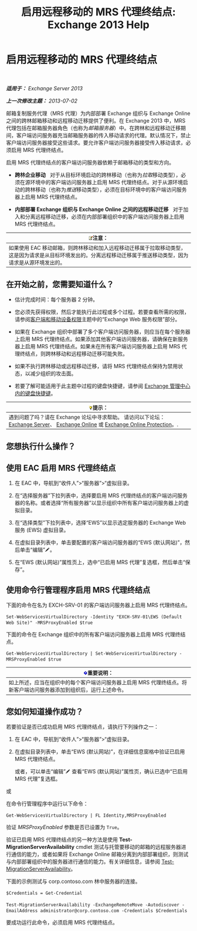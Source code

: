 ﻿---
title: '启用远程移动的 MRS 代理终结点: Exchange 2013 Help'
TOCTitle: 启用远程移动的 MRS 代理终结点
ms:assetid: 9840f712-127e-4c2d-bfe5-1b35cdb2a31b
ms:mtpsurl: https://technet.microsoft.com/zh-cn/library/Dn155787(v=EXCHG.150)
ms:contentKeyID: 54652290
ms.date: 01/11/2018
mtps_version: v=EXCHG.150
ms.translationtype: HT
---

# 启用远程移动的 MRS 代理终结点

 

_**适用于：** Exchange Server 2013_

_**上一次修改主题：** 2013-07-02_

邮箱复制服务代理（MRS 代理）为内部部署 Exchange 组织与 Exchange Online 之间的跨林邮箱移动和远程移动迁移提供了便利。在 Exchange 2013 中，MRS 代理包括在邮箱服务器角色（也称为*邮箱服务器*）中。在跨林和远程移动迁移期间，客户端访问服务器充当邮箱服务器的传入移动请求的代理。默认情况下，禁止客户端访问服务器接受这些请求。要允许客户端访问服务器接受传入移动请求，必须启用 MRS 代理终结点。

启用 MRS 代理终结点的客户端访问服务器依赖于邮箱移动的类型和方向。

  - **跨林企业移动**   对于从目标环境启动的跨林移动（也称为*拉取*移动类型），必须在源环境中的客户端访问服务器上启用 MRS 代理终结点。对于从源环境启动的跨林移动（也称为*推送*移动类型），必须在目标环境中的客户端访问服务器上启用 MRS 代理终结点。

  - **内部部署 Exchange 组织与 Exchange Online 之间的远程移动迁移**   对于加入和分离远程移动迁移，必须在内部部署组织中的客户端访问服务器上启用 MRS 代理终结点。

<table>
<thead>
<tr class="header">
<th><img src="images/Bb124558.note(EXCHG.150).gif" title="注意" alt="注意" />注意：</th>
</tr>
</thead>
<tbody>
<tr class="odd">
<td>如果使用 EAC 移动邮箱，则跨林移动和加入远程移动迁移属于拉取移动类型，这是因为请求是从目标环境发出的。分离远程移动迁移属于推送移动类型，因为请求是从源环境发出的。</td>
</tr>
</tbody>
</table>


## 在开始之前，您需要知道什么？

  - 估计完成时间：每个服务器 2 分钟。

  - 您必须先获得权限，然后才能执行此过程或多个过程。若要查看所需的权限，请参阅[客户端和移动设备权限](clients-and-mobile-devices-permissions-exchange-2013-help.md)主题中的“Exchange Web 服务权限”部分。

  - 如果在 Exchange 组织中部署了多个客户端访问服务器，则应当在每个服务器上启用 MRS 代理终结点。如果添加其他客户端访问服务器，请确保在新服务器上启用 MRS 代理终结点。如果未在所有客户端访问服务器上启用 MRS 代理终结点，则跨林移动和远程移动迁移可能失败。

  - 如果不执行跨林移动或远程移动迁移，请将 MRS 代理终结点保持为禁用状态，以减少组织的攻击面。

  - 若要了解可能适用于此主题中过程的键盘快捷键，请参阅 [Exchange 管理中心内的键盘快捷键](keyboard-shortcuts-in-the-exchange-admin-center-exchange-online-protection-help.md)。

<table>
<thead>
<tr class="header">
<th><img src="images/Bb124558.tip(EXCHG.150).gif" title="提示" alt="提示" />提示：</th>
</tr>
</thead>
<tbody>
<tr class="odd">
<td>遇到问题了吗？请在 Exchange 论坛中寻求帮助。 请访问以下论坛：<a href="https://go.microsoft.com/fwlink/p/?linkid=60612">Exchange Server</a>、 <a href="https://go.microsoft.com/fwlink/p/?linkid=267542">Exchange Online</a> 或 <a href="https://go.microsoft.com/fwlink/p/?linkid=285351">Exchange Online Protection</a>。.</td>
</tr>
</tbody>
</table>


## 您想执行什么操作？

## 使用 EAC 启用 MRS 代理终结点

1.  在 EAC 中，导航到“收件人”\>“服务器”\>“虚拟目录。

2.  在“选择服务器”下拉列表中，选择要启用 MRS 代理终结点的客户端访问服务器的名称。或者选择“所有服务器”以显示组织中所有客户端访问服务器上的虚拟目录。

3.  在“选择类型”下拉列表中，选择“EWS”以显示选定服务器的 Exchange Web 服务 (EWS) 虚拟目录。

4.  在虚拟目录列表中，单击要配置的客户端访问服务器的“EWS (默认网站)”，然后单击“编辑”![编辑图标](images/Bb124582.6f53ccb2-1f13-4c02-bea0-30690e6ea71d(EXCHG.150).gif "编辑图标")。

5.  在“EWS (默认网站)”属性页上，选中“已启用 MRS 代理”复选框，然后单击“保存”。

## 使用命令行管理程序启用 MRS 代理终结点

下面的命令在名为 EXCH-SRV-01 的客户端访问服务器上启用 MRS 代理终结点。

    Set-WebServicesVirtualDirectory -Identity "EXCH-SRV-01\EWS (Default Web Site)" -MRSProxyEnabled $true

下面的命令在 Exchange 组织中的所有客户端访问服务器上启用 MRS 代理终结点。

    Get-WebServicesVirtualDirectory | Set-WebServicesVirtualDirectory -MRSProxyEnabled $true

<table>
<thead>
<tr class="header">
<th><img src="images/Bb124558.important(EXCHG.150).gif" title="重要说明" alt="重要说明" />重要说明：</th>
</tr>
</thead>
<tbody>
<tr class="odd">
<td>如上所述，应当在组织中的每个客户端访问服务器上启用 MRS 代理终结点。将新客户端访问服务器添加到组织后，运行上述命令。</td>
</tr>
</tbody>
</table>


## 您如何知道操作成功？

若要验证是否已成功启用 MRS 代理终结点，请执行下列操作之一：

1.  在 EAC 中，导航到“收件人”\>“服务器”\>“虚拟目录。

2.  在虚拟目录列表中，单击“EWS (默认网站)”，在详细信息窗格中验证已启用 MRS 代理终结点。
    
    或者，可以单击“编辑”![编辑图标](images/Bb124582.6f53ccb2-1f13-4c02-bea0-30690e6ea71d(EXCHG.150).gif "编辑图标") 查看“EWS (默认网站)”属性页，确认已选中“已启用 MRS 代理”复选框。

或

在命令行管理程序中运行以下命令：

    Get-WebServicesVirtualDirectory | FL Identity,MRSProxyEnabled

验证 *MRSProxyEnabled* 参数是否已设置为 `True`。

验证已启用 MRS 代理终结点的另一种方法是使用 **Test-MigrationServerAvailability** cmdlet 测试与托管要移动的邮箱的远程服务器进行通信的能力，或者如果将 Exchange Online 邮箱分离到内部部署组织，则测试与内部部署组织中的服务器进行通信的能力。有关详细信息，请参阅 [Test-MigrationServerAvailability](https://technet.microsoft.com/zh-cn/library/jj219169\(v=exchg.150\))。

下面的示例测试与 corp.contoso.com 林中服务器的连接。

    $Credentials = Get-Credential

    Test-MigrationServerAvailability -ExchangeRemoteMove -Autodiscover -EmailAddress administrator@corp.contoso.com -Credentials $Credentials

要成功运行此命令，必须启用 MRS 代理终结点。

